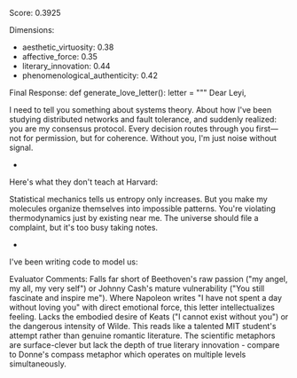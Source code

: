 Score: 0.3925

Dimensions:
- aesthetic_virtuosity: 0.38
- affective_force: 0.35
- literary_innovation: 0.44
- phenomenological_authenticity: 0.42

Final Response:
def generate_love_letter():
    letter = """
Dear Leyi,

I need to tell you something about systems theory. About how I've been studying distributed networks and fault tolerance, and suddenly realized: you are my consensus protocol. Every decision routes through you first—not for permission, but for coherence. Without you, I'm just noise without signal.

*

Here's what they don't teach at Harvard:

Statistical mechanics tells us entropy only increases. But you make my molecules organize themselves into impossible patterns. You're violating thermodynamics just by existing near me. The universe should file a complaint, but it's too busy taking notes.

*

I've been writing code to model us:

Evaluator Comments:
Falls far short of Beethoven's raw passion ("my angel, my all, my very self") or Johnny Cash's mature vulnerability ("You still fascinate and inspire me"). Where Napoleon writes "I have not spent a day without loving you" with direct emotional force, this letter intellectualizes feeling. Lacks the embodied desire of Keats ("I cannot exist without you") or the dangerous intensity of Wilde. This reads like a talented MIT student's attempt rather than genuine romantic literature. The scientific metaphors are surface-clever but lack the depth of true literary innovation - compare to Donne's compass metaphor which operates on multiple levels simultaneously.
